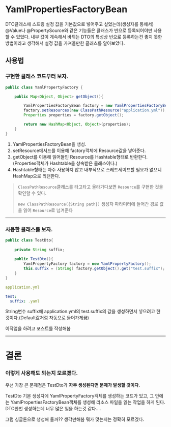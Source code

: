 # YamlPropertiesFactoryBean

DTO클래스에 스프링 설정 값을 기본값으로 넣어주고 싶었는데(생성자를 통해서) @Value나 @PropertySource와 같은 기능들은 클래스가 빈으로 등록되어야만 사용할 수 있었다.
내부 값이 계속해서 바뀌는 DTO의 특성상 빈으로 등록하는건 좋지 못한 방법이라고 생각해서 설정 값을 가져올만한 클래스를 알아보았다.

## 사용법

### 구현한 클래스 코드부터 보자.

```java
public class YamlPropertyFactory {

    public Map<Object, Object> getObject(){

        YamlPropertiesFactoryBean factory = new YamlPropertiesFactoryBean();
        factory.setResources(new ClassPathResource("application.yml"));
        Properties properties = factory.getObject();

        return new HashMap<Object, Object>(properties);
    }
}
```

1. YamlPropertiesFactoryBean을 생성.
2. setResource메서드를 이용해 factory객체에 Resource값을 넣어준다.
3. getObject를 이용해 읽어들인 Resource를 Hashtable형태로 반환한다.(Properties객체가 Hashtable을 상속받은 클래스이다.)
4. Hashtable형태는 자주 사용하지 않고 내부적으로 스레드세이프할 필요가 없으니 HashMap으로 리턴한다.

> ```ClassPathResource```클래스를 타고타고 올라가다보면 ```Resource```를 구현한 것을 확인할 수 있다.
> 
> ```new ClassPathResource({String path})``` 생성자 파라미터에 들어간 경로 값을 읽어 ```Resource```로 넘겨준다

---

### 사용한 클래스를 보자.

```java
public class TestDto{
    
    private String suffix;
    
    public TestDto(){
        YamlPropertyFactory factory = new YamlPropertyFactory();
        this.suffix = (String) factory.getObject().get("test.suffix");
    }
}
```
```yaml
application.yml

test:
  suffix: .yaml
```

String변수 suffix에 application.yml의 test.suffix의 값을 생성하면서 넣으려고 한 것이다.(Default값처럼 자동으로 들어가게끔)

이작업을 하려고 포스트를 작성해봄

---

# 결론

### 이렇게 사용해도 되는지 모르겠다.

우선 가장 큰 문제점은 TestDto가 **자주 생성된다면 문제가 발생할 것이다.** 

TestDto 기본 생성자에 YamlPropertyFactory객체를 생성하는 코드가 있고,
그 안에는 YamlPropertiesFactoryBean객체를 생성해 리소스 파일을 읽는 작업을 하게 된다. 
DTO한번 생성하는데 너무 많은 일을 하는것 같다....

그럼 싱글톤으로 생성해 둘까?? 생각만해봄 뭐가 맞는지는 정확히 모르겠다.